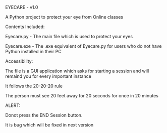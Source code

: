 EYECARE - v1.0

A Python project to protect your eye from Online classes

Contents Included:

Eyecare.py - The main file which is used to protect your eyes

Eyecare.exe - The .exe equivalent of Eyecare.py for users who do not have Python installed in their PC

Accessibility:

The file is a GUI application which asks for starting a session and will remaind you for every important instance

It follows the 20-20-20 rule

The person must see 20 feet away for 20 seconds for once in 20 minutes

ALERT:

Donot press the END Session button.

It is bug which will be fixed in next version